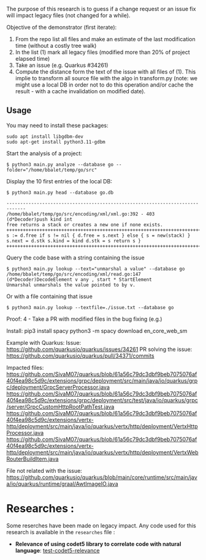The purpose of this research is to guess if a change request or an issue fix will impact legacy files (not changed for a while).

Objective of the demonstrator (first iterate):
 1. From the repo list all files and make an estimate of the last modification time (without a costly tree walk)
 2. In the list (1) mark all legacy files (modified more than 20% of project elapsed time)
 3. Take an issue (e.g. Quarkus #34261)
 4. Compute the distance form the text of the issue with all files of (1). This implie to transform all source file with the algo in transform.py (note: we might use a local DB in order not to do this operation and/or cache the result - with a cache invalidation on modified date).


## Usage 

You may need to install these packages:

    sudo apt install libgdbm-dev
    sudo apt-get install python3.11-gdbm

Start the analysis of a project:

    $ python3 main.py analyze --database go --folder="/home/bbalet/temp/go/src"

Display the 10 first entries of the local DB:

    $ python3 main.py head --database go.db

    -----------------------------------------------------------------------------
    /home/bbalet/temp/go/src/encoding/xml/xml.go:392 - 403   (d*Decoder)push kind int
    free returns a stack or creates a new one if none exists.
    ++++++++++++++++++++++++++++++++++++++++++++++++++++++++++++++++++++++++++++++
    s := d.free if s != nil { d.free = s.next } else { s = new(stack) } s.next = d.stk s.kind = kind d.stk = s return s }
    ++++++++++++++++++++++++++++++++++++++++++++++++++++++++++++++++++++++++++++++

Query the code base with a string containing the issue

    $ python3 main.py lookup --text="unmarshal a value" --database go
    /home/bbalet/temp/go/src/encoding/xml/read.go:147   (d*Decoder)DecodeElement v any , start * StartElement
    Unmarshal unmarshals the value pointed to by v.

Or with a file containing that issue

    $ python3 main.py lookup --textfile=./issue.txt --database go

Proof: 
 4 - Take a PR with modified files in the bug fixing (e.g.)

Install:
pip3 install spacy
python3 -m spacy download en_core_web_sm

Example with Quarkus:
Issue: https://github.com/quarkusio/quarkus/issues/34261
PR solving the issue: https://github.com/quarkusio/quarkus/pull/34371/commits

Impacted files:
https://github.com/SivaM07/quarkus/blob/61a56c79dc3dbf9beb7075076af40f4ea98c5d9c/extensions/grpc/deployment/src/main/java/io/quarkus/grpc/deployment/GrpcServerProcessor.java
https://github.com/SivaM07/quarkus/blob/61a56c79dc3dbf9beb7075076af40f4ea98c5d9c/extensions/grpc/deployment/src/test/java/io/quarkus/grpc/server/GrpcCustomHttpRootPathTest.java
https://github.com/SivaM07/quarkus/blob/61a56c79dc3dbf9beb7075076af40f4ea98c5d9c/extensions/vertx-http/deployment/src/main/java/io/quarkus/vertx/http/deployment/VertxHttpProcessor.java
https://github.com/SivaM07/quarkus/blob/61a56c79dc3dbf9beb7075076af40f4ea98c5d9c/extensions/vertx-http/deployment/src/main/java/io/quarkus/vertx/http/deployment/VertxWebRouterBuildItem.java


File not related with the issue:
https://github.com/quarkusio/quarkus/blob/main/core/runtime/src/main/java/io/quarkus/runtime/graal/AwtImageIO.java

# Researches :

Some reserches have been made on legacy impact. Any code used for this research is available in the `researches` file :
 - **Relevance of using codet5 library to correlate code with natural language**: [test-codet5-relevance](./researches/test-codet5-relevance/README.md)

